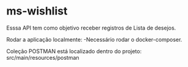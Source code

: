 # ms-wishlist

Esssa API tem como objetivo receber registros de Lista de desejos.

Rodar a aplicação localmente:
  -Necessário rodar o docker-composer.

Coleção POSTMAN está localizado dentro do projeto: src/main/resources/postman
